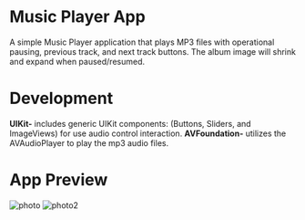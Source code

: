 # Music Player App
A simple Music Player application that plays MP3 files with operational pausing, previous track, and next track buttons. The album image will shrink and expand when paused/resumed.

# Development
**UIKit-** includes generic UIKit components: (Buttons, Sliders, and ImageViews) for use audio control interaction.
**AVFoundation-** utilizes the AVAudioPlayer to play the mp3 audio files.

# App Preview
![photo](https://github.com/ldizon8/iOS-Development/blob/master/MusicApp/1.png)
![photo2](https://github.com/ldizon8/iOS-Development/blob/master/MusicApp/2.png)




